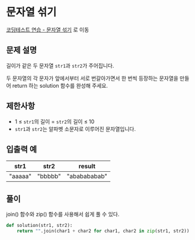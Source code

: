 # 문자열 섞기

[코딩테스트 연습 - 문자열 섞기][1] 로 이동

## 문제 설명

길이가 같은 두 문자열 `str1`과 `str2`가 주어집니다.

두 문자열의 각 문자가 앞에서부터 서로 번갈아가면서 한 번씩 등장하는 문자열을 만들어 return 하는 solution 함수를 완성해 주세요.

## 제한사항

- 1 ≤ `str1`의 길이 = `str2`의 길이 ≤ 10
- `str1`과 `str2`는 알파벳 소문자로 이루어진 문자열입니다.

## 입출력 예

| str1    | str2    | result       |
| ------- | ------- | ------------ |
| "aaaaa" | "bbbbb" | "ababababab" |

## 풀이

join() 함수와 zip() 함수를 사용해서 쉽게 풀 수 있다.

```python
def solution(str1, str2):
    return "".join(char1 + char2 for char1, char2 in zip(str1, str2))
```

[1]: https://school.programmers.co.kr/learn/courses/30/lessons/181942
